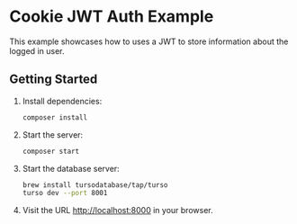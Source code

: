 # Cookie JWT Auth Example

This example showcases how to uses a JWT to store information about the logged in user.

## Getting Started

1. Install dependencies:

   ```bash
   composer install
   ```

2. Start the server:

   ```bash
   composer start
   ```

3. Start the database server:

   ```bash
   brew install tursodatabase/tap/turso
   turso dev --port 8001
   ```

4. Visit the URL [http://localhost:8000](http://localhost:8000) in your browser.
